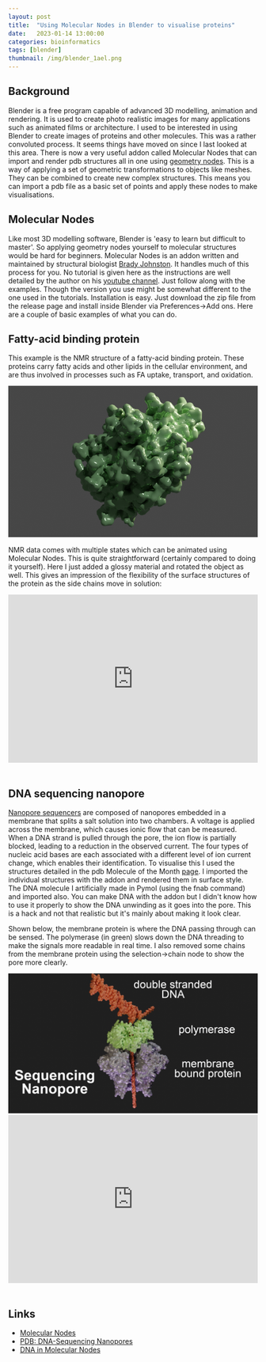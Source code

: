 ```yaml
---
layout: post
title:  "Using Molecular Nodes in Blender to visualise proteins"
date:   2023-01-14 13:00:00
categories: bioinformatics
tags: [blender]
thumbnail: /img/blender_1ael.png
---
```


## Background

Blender is a free program capable of advanced 3D modelling, animation and rendering. It is used to create photo realistic images for many applications such as animated films or architecture. I used to be interested in using Blender to create images of proteins and other molecules. This was a rather convoluted process. It seems things have moved on since I last looked at this area. There is now a very useful addon called Molecular Nodes that can import and render pdb structures all in one using [geometry nodes](https://all3dp.com/2/blender-geometry-nodes-simply-explained/). This is a way of applying a set of geometric transformations to objects like meshes. They can be combined to create new complex structures. This means you can import a pdb file as a basic set of points and apply these nodes to make visualisations.

## Molecular Nodes

Like most 3D modelling software, Blender is 'easy to learn but difficult to master'. So applying geometry nodes yourself to molecular structures would be hard for beginners. Molecular Nodes is an addon written and maintained by structural biologist [Brady Johnston](https://twitter.com/bradyajohnston). It handles much of this process for you. No tutorial is given here as the instructions are well detailed by the author on his [youtube channel](https://www.youtube.com/@BradyJohnston). Just follow along with the examples. Though the version you use might be somewhat different to the one used in the tutorials. Installation is easy. Just download the zip file from the release page and install inside Blender via Preferences->Add ons. Here are a couple of basic examples of what you can do.

##  Fatty-acid binding protein

This example is the NMR structure of a fatty-acid binding protein. These proteins carry fatty acids and other lipids in the cellular environment, and are thus involved in processes such as FA uptake, transport, and oxidation.

<div style="width: auto;">
 <a href="/img/blender_1ael.png"> <img class="small-scaled" src="/img/blender_1ael.png"></a>
</div>

NMR data comes with multiple states which can be animated using Molecular Nodes. This is quite straightforward (certainly compared to doing it yourself). Here I just added a glossy material and rotated the object as well. This gives an impression of the flexibility of the surface structures of the protein as the side chains move in solution:

<div style="float: center; width: auto;">
<iframe width="100%" height="340" src="https://www.youtube.com/embed/0iYwx3JUuao" title="YouTube video player" frameborder="0" allow="accelerometer; autoplay; clipboard-write; encrypted-media; gyroscope; picture-in-picture; web-share" allowfullscreen></iframe>
</div>
<br>

## DNA sequencing nanopore

[Nanopore sequencers](https://www.whatisbiotechnology.org/index.php/science/summary/nanopore/nanopore-sequencing-makes-it-possible-to-decode-the) are composed of nanopores embedded in a membrane that splits a salt solution into two chambers. A voltage is applied across the membrane, which causes ionic flow that can be measured. When a DNA strand is pulled through the pore, the ion flow is partially blocked, leading to a reduction in the observed current. The four types of nucleic acid bases are each associated with a different level of ion current change, which enables their identification. To visualise this I used the structures detailed in the pdb Molecule of the Month [page](https://pdb101.rcsb.org/motm/261). I imported the individual structures with the addon and rendered them in surface style. The DNA molecule I artificially made in Pymol (using the fnab command) and imported also. You can make DNA with the addon but I didn't know how to use it properly to show the DNA unwinding as it goes into the pore. This is a hack and not that realistic but it's mainly about making it look clear.

Shown below, the membrane protein is where the DNA passing through can be sensed. The polymerase (in green) slows down the DNA threading to make the signals more readable in real time. I also removed some chains from the membrane protein using the selection->chain node to show the pore more clearly.

<div style="width: auto;">
 <a href="/img/blender_nanopore.png"> <img class="small-scaled" src="/img/blender_nanopore.png"></a>
</div>

<div style="float: center; width: auto;">
<iframe width="100%" height="340" src="https://www.youtube.com/embed/kYgViPnwZRo" title="YouTube video player" frameborder="0" allow="accelerometer; autoplay; clipboard-write; encrypted-media; gyroscope; picture-in-picture; web-share" allowfullscreen></iframe>
</div>
<br>

## Links

* [Molecular Nodes](https://github.com/BradyAJohnston/MolecularNodes)
* [PDB: DNA-Sequencing Nanopores](https://pdb101.rcsb.org/motm/261)
* [DNA in Molecular Nodes](https://www.youtube.com/watch?v=Slk0e_cRmlk)
